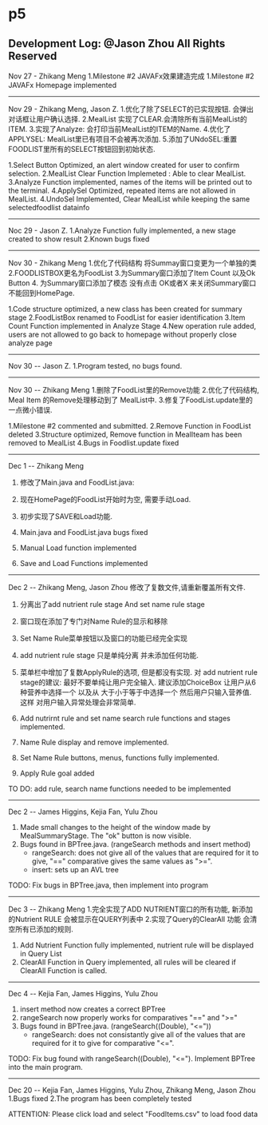 # p5
Development Log:
@Jason Zhou All Rights Reserved
------------------------------------------

Nov 27 - Zhikang Meng
1.Milestone #2 JAVAFx效果建造完成
1.Milestone #2 JAVAFx Homepage implemented

------------------------------------------

Nov 29 - Zhikang Meng, Jason Z.
1.优化了除了SELECT的已实现按钮. 会弹出对话框让用户确认选择.
2.MealList 实现了CLEAR.会清除所有当前MealList的ITEM.
3.实现了Analyze: 会打印当前MealList的ITEM的Name.
4.优化了APPLYSEL: MealList里已有项目不会被再次添加.
5.添加了UNdoSEL:重置FOODLIST里所有的SELECT按钮回到初始状态.

1.Select Button Optimized, an alert window created for user to confirm selection.
2.MealList Clear Function Implemeted : Able to clear MealList.
3.Analyze Function implemented, names of the items will be printed out to the terminal.
4.ApplySel Optimized, repeated items are not allowed in MealList.
4.UndoSel Implemented, Clear MealList while keeping the same selectedfoodlist datainfo

------------------------------------------

Noc 29 - Jason Z.
1.Analyze Function fully implemented, a new stage created to show result
2.Known bugs fixed

------------------------------------------

Nov 30 - Zhikang Meng
1.优化了代码结构 将Summay窗口变更为一个单独的类
2.FOODLISTBOX更名为FoodList
3.为Summary窗口添加了Item Count 以及Ok Button
4. 为Summary窗口添加了模态 没有点击 OK或者X 来关闭Summary窗口 不能回到HomePage.

1.Code structure optimized, a new class has been created for summary stage
2.FoodListBox renamed to FoodList for easier identification
3.Item Count Function implemented in Analyze Stage
4.New operation rule added, users are not allowed to go back to homepage without properly close analyze page

------------------------------------------

Nov 30 -- Jason Z.
1.Program tested, no bugs found.

------------------------------------------

Nov 30 -- Zhikang Meng
1.删除了FoodList里的Remove功能
2.优化了代码结构, Meal Item 的Remove处理移动到了 MealList中.
3.修复了FoodList.update里的一点微小错误.

1.Milestone #2 commented and submitted.
2.Remove Function in FoodList deleted
3.Structure optimized, Remove function in MealIteam has been removed to MealList
4.Bugs in Foodlist.update fixed

------------------------------------------

Dec 1 -- Zhikang Meng
1. 修改了Main.java and FoodList.java:
2. 现在HomePage的FoodList开始时为空, 需要手动Load.
3. 初步实现了SAVE和Load功能.

1. Main.java and FoodList.java bugs fixed
2. Manual Load function implemented
3. Save and Load Functions implemented

------------------------------------------

Dec 2 -- Zhikang Meng, Jason Zhou
修改了复数文件,请重新覆盖所有文件.
1. 分离出了add nutrient rule stage And set name rule stage
2. 窗口现在添加了专门对Name Rule的显示和移除
3. Set Name Rule菜单按钮以及窗口的功能已经完全实现
4. add nutrient rule stage 只是单纯分离  并未添加任何功能.
5. 菜单栏中增加了复数ApplyRule的选项, 但是都没有实现.
对 add nutrient rule stage的建议:
最好不要单纯让用户完全输入. 建议添加ChoiceBox 让用户从6种营养中选择一个 以及从 大于小于等于中选择一个  然后用户只输入营养值. 这样 对用户输入异常处理会非常简单.

1. Add nutrirnt rule and set name search rule functions and stages implemented.
2. Name Rule display and remove implemented.
3. Set Name Rule buttons, menus, functions fully implemented.
4. Apply Rule goal added

TO DO: add rule, search name functions needed to be implemented

------------------------------------------

Dec 2 -- James Higgins, Kejia Fan, Yulu Zhou
1. Made small changes to the height of the window made by MealSummaryStage. The "ok" button is now visible.
2. Bugs found in BPTree.java. (rangeSearch methods and insert method)
	- rangeSearch: does not give all of the values that are required for it to give, "==" comparative gives the same values as ">=".
	- insert: sets up an AVL tree
	
TODO: Fix bugs in BPTree.java, then implement into program

------------------------------------------

Dec 3 -- Zhikang Meng 
1.完全实现了ADD NUTRIENT窗口的所有功能, 新添加的Nutrient RULE 会被显示在QUERY列表中
2.实现了Query的ClearAll 功能  会清空所有已添加的规则.

1. Add Nutrient Function fully implemented, nutrient rule will be displayed in Query List
2. ClearAll Function in Query implemented, all rules will be cleared if ClearAll Function is called.

------------------------------------------

Dec 4 -- Kejia Fan, James Higgins, Yulu Zhou
1. insert method now creates a correct BPTree
2. rangeSearch now properly works for comparatives "==" and ">="
3. Bugs found in BPTree.java. (rangeSearch((Double), "<="))
	- rangeSearch: does not consistantly give all of the values that are required for it to give for comparative "<=".
	
TODO: Fix bug found with rangeSearch((Double), "<="). Implement BPTree into the main program.

------------------------------------------
Dec 20 -- Kejia Fan, James Higgins, Yulu Zhou, Zhikang Meng, Jason Zhou
1.Bugs fixed
2.The program has been completely tested

ATTENTION: Please click load and select "FoodItems.csv" to load food data
